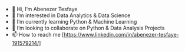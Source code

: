 - 👋 Hi, I’m Abenezer Tesfaye
- 👀 I’m interested in Data Analytics & Data Science
- 🌱 I’m currently learning Python & Machine Learning
- 💞️ I’m looking to collaborate on Python & Data Analysis Projects
- 📫 How to reach me [https://www.linkedin.com/in/abenezer-tesfaye-191579214/]

<!---
abu14/abu14 is a ✨ special ✨ repository because its `README.md` (this file) appears on your GitHub profile.
You can click the Preview link to take a look at your changes.
--->
